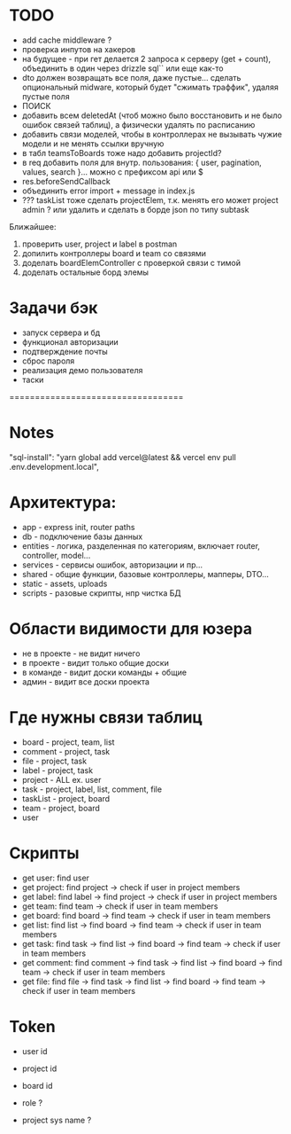 # TODO
- add cache middleware ?
- проверка инпутов на хакеров
- на будущее - при гет делается 2 запроса к серверу (get + count), объединить в один через drizzle sql`` или еще как-то
- dto должен возвращать все поля, даже пустые... сделать опциональный midware, который будет "сжимать траффик", удаляя пустые поля
- ПОИСК
- добавить всем deletedAt (чтоб можно было восстановить и не было ошибок связей таблиц), а физически удалять по расписанию
- добавить связи моделей, чтобы в контроллерах не вызывать чужие модели и не менять ссылки вручную
- в табл teamsToBoards тоже надо добавить projectId?
- в req добавить поля для внутр. пользования: { user, pagination, values, search }... можно с префиксом api или $
- res.beforeSendCallback
- объединить error import + message in index.js
- ??? taskList тоже сделать projectElem, т.к. менять его может project admin ? или удалить и сделать в борде json по типу subtask

Ближайшее:
1. проверить user, project и label в postman
2. допилить контроллеры board и team со связями
3. доделать boardElemController с проверкой связи с тимой
4. доделать остальные борд элемы


# Задачи бэк
- запуск сервера и бд
- функционал авторизации
- подтверждение почты
- сброс пароля
- реализация демо пользователя
- таски

==================================

# Notes
"sql-install": "yarn global add vercel@latest && vercel env pull .env.development.local",


# Архитектура:
- app - express init, router paths
- db - подключение базы данных
- entities - логика, разделенная по категориям, включает router, controller, model...
- services - сервисы ошибок, авторизации и пр...
- shared - общие функции, базовые контроллеры, мапперы, DTO...
- static - assets, uploads
- scripts - разовые скрипты, нпр чистка БД


# Области видимости для юзера
- не в проекте - не видит ничего
- в проекте - видит только общие доски
- в команде - видит доски команды + общие
- админ - видит все доски проекта

# Где нужны связи таблиц
- board - project, team, list
- comment - project, task
- file - project, task
- label - project, task
- project - ALL ex. user
- task - project, label, list, comment, file
- taskList - project, board
- team - project, board
- user

# Скрипты
- get user: find user
- get project: find project -> check if user in project members
- get label: find label -> find project -> check if user in project members
- get team: find team -> check if user in team members
- get board: find board -> find team -> check if user in team members
- get list: find list -> find board -> find team -> check if user in team members
- get task: find task -> find list -> find board -> find team -> check if user in team members
- get comment: find comment -> find task -> find list -> find board -> find team -> check if user in team members
- get file: find file -> find task -> find list -> find board -> find team -> check if user in team members

# Token
- user id
- project id
- board id

- role ?
- project sys name ?
